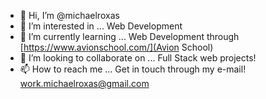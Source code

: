 - 👋 Hi, I’m @michaelroxas
- 👀 I’m interested in ... Web Development
- 🌱 I’m currently learning ... Web Development through [https://www.avionschool.com/](Avion School)
- 💞️ I’m looking to collaborate on ... Full Stack web projects! 
- 📫 How to reach me ... Get in touch through my e-mail! work.michaelroxas@gmail.com

<!---
michaelroxas/michaelroxas is a ✨ special ✨ repository because its `README.md` (this file) appears on your GitHub profile.
You can click the Preview link to take a look at your changes.
--->
